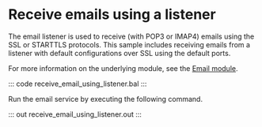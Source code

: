 # Receive emails using a listener

The email listener is used to receive (with POP3 or IMAP4) emails using the SSL or STARTTLS protocols. This sample includes receiving emails from a listener with default configurations over SSL using the default ports.

For more information on the underlying module, see the [Email module](https://lib.ballerina.io/ballerina/email/latest/).

::: code receive_email_using_listener.bal :::

Run the email service by executing the following command.

::: out receive_email_using_listener.out :::